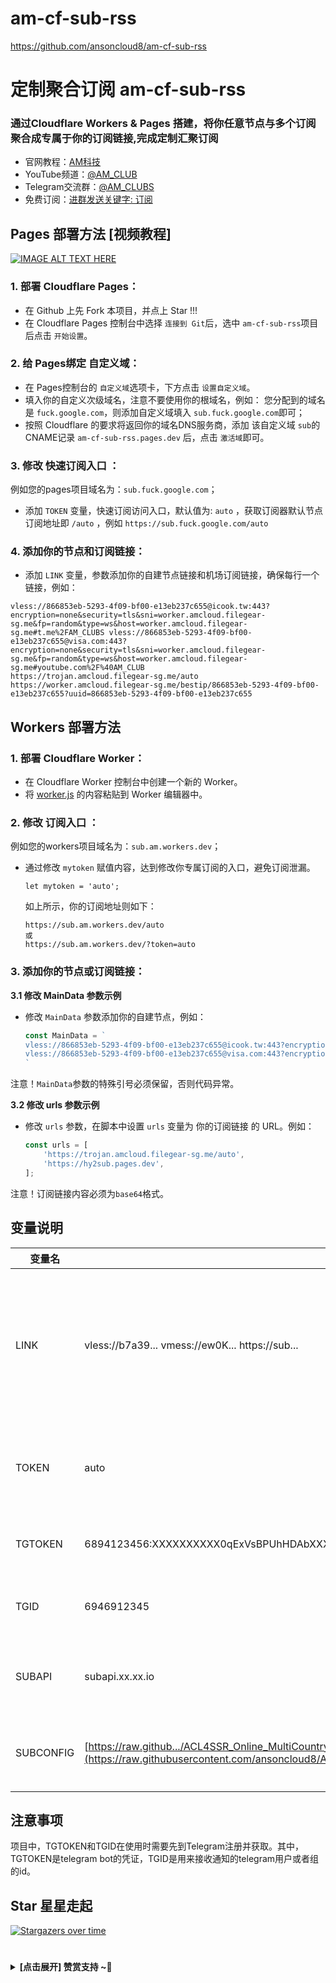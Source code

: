 #  am-cf-sub-rss
https://github.com/ansoncloud8/am-cf-sub-rss

# 定制聚合订阅 am-cf-sub-rss
### 通过Cloudflare Workers &amp; Pages 搭建，将你任意节点与多个订阅聚合成专属于你的订阅链接,完成定制汇聚订阅

- 官网教程：[AM科技](https://am.809098.xyz)
- YouTube频道：[@AM_CLUB](https://youtube.com/@AM_CLUB)
- Telegram交流群：[@AM_CLUBS](https://t.me/AM_CLUBS)
- 免费订阅：[进群发送关键字: 订阅](https://t.me/AM_CLUBS)

## Pages 部署方法 [视频教程]

[![IMAGE ALT TEXT HERE](https://img.youtube.com/vi/YBO2hf96150/0.jpg)](https://www.youtube.com/watch?v=YBO2hf96150)


### 1. 部署 Cloudflare Pages：
   - 在 Github 上先 Fork 本项目，并点上 Star !!!
   - 在 Cloudflare Pages 控制台中选择 `连接到 Git`后，选中 `am-cf-sub-rss`项目后点击 `开始设置`。

### 2. 给 Pages绑定 自定义域：
   - 在 Pages控制台的 `自定义域`选项卡，下方点击 `设置自定义域`。
   - 填入你的自定义次级域名，注意不要使用你的根域名，例如：
     您分配到的域名是 `fuck.google.com`，则添加自定义域填入 `sub.fuck.google.com`即可；
   - 按照 Cloudflare 的要求将返回你的域名DNS服务商，添加 该自定义域 `sub`的 CNAME记录 `am-cf-sub-rss.pages.dev` 后，点击 `激活域`即可。

### 3. 修改 快速订阅入口 ：

  例如您的pages项目域名为：`sub.fuck.google.com`；
   - 添加 `TOKEN` 变量，快速订阅访问入口，默认值为: `auto` ，获取订阅器默认节点订阅地址即 `/auto` ，例如 `https://sub.fuck.google.com/auto`

### 4. 添加你的节点和订阅链接：
   - 添加 `LINK` 变量，参数添加你的自建节点链接和机场订阅链接，确保每行一个链接，例如：
   ```
   vless://866853eb-5293-4f09-bf00-e13eb237c655@icook.tw:443?encryption=none&security=tls&sni=worker.amcloud.filegear-sg.me&fp=random&type=ws&host=worker.amcloud.filegear-sg.me#t.me%2FAM_CLUBS vless://866853eb-5293-4f09-bf00-e13eb237c655@visa.com:443?encryption=none&security=tls&sni=worker.amcloud.filegear-sg.me&fp=random&type=ws&host=worker.amcloud.filegear-sg.me#youtube.com%2F%40AM_CLUB
   https://trojan.amcloud.filegear-sg.me/auto
   https://worker.amcloud.filegear-sg.me/bestip/866853eb-5293-4f09-bf00-e13eb237c655?uuid=866853eb-5293-4f09-bf00-e13eb237c655
   ```

## Workers 部署方法
### 1. 部署 Cloudflare Worker：

   - 在 Cloudflare Worker 控制台中创建一个新的 Worker。
   - 将 [worker.js](https://github.com/ansoncloud8/am-cf-sub-rss/blob/main/_worker.js)  的内容粘贴到 Worker 编辑器中。


### 2. 修改 订阅入口 ：

  例如您的workers项目域名为：`sub.am.workers.dev`；
   - 通过修改 `mytoken` 赋值内容，达到修改你专属订阅的入口，避免订阅泄漏。
     ```
     let mytoken = 'auto';
     ```
     如上所示，你的订阅地址则如下：
     ```url
     https://sub.am.workers.dev/auto
     或
     https://sub.am.workers.dev/?token=auto
     ```


### 3. 添加你的节点或订阅链接：

**3.1 修改 MainData 参数示例**

 - 修改 `MainData` 参数添加你的自建节点，例如：
   
	```js
	const MainData = `
	vless://866853eb-5293-4f09-bf00-e13eb237c655@icook.tw:443?encryption=none&security=tls&sni=worker.amcloud.filegear-sg.me&fp=random&type=ws&host=worker.amcloud.filegear-sg.me#t.me%2FAM_CLUBS 
	vless://866853eb-5293-4f09-bf00-e13eb237c655@visa.com:443?encryption=none&security=tls&sni=worker.amcloud.filegear-sg.me&fp=random&type=ws&host=worker.amcloud.filegear-sg.me#youtube.com%2F%40AM_CLUB
	`
	```
注意！`MainData`参数的特殊引号必须保留，否则代码异常。



 **3.2 修改 urls 参数示例**
 
 - 修改 `urls` 参数，在脚本中设置 `urls` 变量为 你的订阅链接 的 URL。例如：

	```js
	const urls = [
		'https://trojan.amcloud.filegear-sg.me/auto',
 		'https://hy2sub.pages.dev',
	];
	```
注意！订阅链接内容必须为`base64`格式。

## 变量说明
| 变量名 | 示例 | 备注 | 
|--------|---------|-----|
| LINK | vless://b7a39... vmess://ew0K... https://sub...  | 可同时放入多个节点链接与多个订阅链接, 链接之间用换行做间隔 | 
| TOKEN | auto | 快速订阅内置节点的订阅路径地址 /auto | 
| TGTOKEN | 6894123456:XXXXXXXXXX0qExVsBPUhHDAbXXXXXqWXgBA | 发送TG通知的机器人token | 
| TGID | 6946912345 | 接收TG通知的账户数字ID | 
| SUBAPI | subapi.xx.xx.io | clash、singbox等 订阅转换后端 | 
| SUBCONFIG | [https://raw.github.../ACL4SSR_Online_MultiCountry.ini](https://raw.githubusercontent.com/ansoncloud8/ACL4SSR/main/Clash/config/ACL4SSR_Online_Full_MultiMode.ini) | clash、singbox等 订阅转换配置文件 | 


## 注意事项
项目中，TGTOKEN和TGID在使用时需要先到Telegram注册并获取。其中，TGTOKEN是telegram bot的凭证，TGID是用来接收通知的telegram用户或者组的id。


## Star 星星走起
[![Stargazers over time](https://starchart.cc/ansoncloud8/am-cf-sub-rss.svg?variant=adaptive)](https://starchart.cc/ansoncloud8/am-cf-sub-rss)


 # 
<details><summary><strong> [点击展开] 赞赏支持 ~🧧</strong></summary>
*我非常感谢您的赞赏和支持，它们将极大地激励我继续创新，持续产生有价值的工作。*
  
- **TRC20:** `TWTxUyay6QJN3K4fs4kvJTT8Zfa2mWTwDD`
  
</details>

